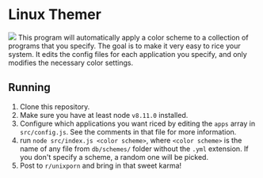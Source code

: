 # Linux Themer

![](http://imgur.com/zLJu0ik.png)
This program will automatically apply a color scheme to a collection of programs that you specify. The goal is to make it very easy to rice 
your system. It edits the config files for each application you specify, and only modifies the necessary color settings.

## Running
1. Clone this repository.
2. Make sure you have at least node `v8.11.0` installed.
3. Configure which applications you want riced by editing the `apps` array in `src/config.js`. See the comments in that file for more information.
4. run `node src/index.js <color scheme>`, where `<color scheme>` is the name of any file from `db/schemes/` folder without the `.yml` extension.
If you don't specify a scheme, a random one will be picked.
5. Post to `r/unixporn` and bring in that sweet karma!
